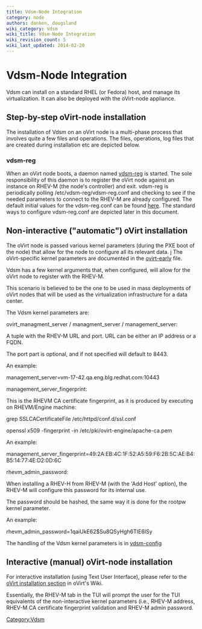 ```yaml
---
title: Vdsm-Node Integration
category: node
authors: danken, dougsland
wiki_category: Vdsm
wiki_title: Vdsm-Node Integration
wiki_revision_count: 5
wiki_last_updated: 2014-02-20
---
```


# Vdsm-Node Integration

Vdsm can install on a standard RHEL (or Fedora) host, and manage its virtualization. It can also be deployed with the oVirt-node appliance.

## Step-by-step oVirt-node installation

The installation of Vdsm on an oVirt node is a multi-phase process that involves quite a few files and operations. The files, operations, log files that are created during installation etc are depicted below.

### vdsm-reg

When an oVirt node boots, a daemon named [vdsm-reg](http://git.fedorahosted.org/git/?p=vdsm.git;a=blob_plain;f=vdsm_reg/vdsm-reg-setup;hb=HEAD) is started. The sole responsibility of this daemon is to register the oVirt node against an instance on RHEV-M (the node's controller) and exit. vdsm-reg is periodically polling /etc/vdsm-reg/vdsm-reg.conf and checking to see if the needed parameters to connect to the RHEV-M are already configured. The default initial values for the vdsm-reg.conf can be found [here](http://git.fedorahosted.org/git/?p=vdsm.git;a=blob_plain;f=vdsm_reg/vdsm-reg.conf.in;hb=HEAD). The standard ways to configure vdsm-reg.conf are depicted later in this document.

## Non-interactive ("automatic") oVirt installation

The oVirt node is passed various kernel parameters (during the PXE boot of the node) that allow for the node to configure all its relevant data. j The oVirt-specific kernel parameters are documented in the [ovirt-early](http://git.virt.bos.redhat.com/git/?p=ovirt-node/.git;a=blob_plain;f=scripts/ovirt-early;hb=HEAD) file.

Vdsm has a few kernel arguments that, when configured, will allow for the oVirt node to register with the RHEV-M.

This scenario is believed to be the one to be used in mass deployments of oVirt nodes that will be used as the virtualization infrastructure for a data center.

The Vdsm kernel parameters are:

ovirt_managment_server / managment_server / management_server:

A tuple with the RHEV-M URL and port. URL can be either an IP address or a FQDN.

The port part is optional, and if not specified will default to 8443.

An example:

management_server=vm-17-42.qa.eng.blg.redhat.com:10443

management_server_fingerprint:

This is the RHEVM CA certificate fingerprint, as it is produced by executing on RHEVM/Engine machine:

grep SSLCACertificateFile /etc/httpd/conf.d/ssl.conf

openssl x509 -fingerprint -in /etc/pki/ovirt-engine/apache-ca.pem

An example:

management_server_fingerprint=49:2A:EB:4C:1F:52:A5:59:F6:2B:5C:AE:B4:B5:14:77:4E:D2:0D:6C

rhevm_admin_password:

When installing a RHEV-H from RHEV-M (with the 'Add Host' option), the RHEV-M will configure this password for its internal use.

The password should be hashed, the same way it is done for the rootpw kernel parameter.

An example:

rhevm_admin_password=$1$qaiUkE62$Su8QSyHgh6TIE6ISy

The handling of the Vdsm kernel parameters is in [vdsm-config](http://git.fedorahosted.org/git/?p=vdsm.git;a=blob_plain;f=vdsm_reg/vdsm-config;hb=HEAD)

## Interactive (manual) oVirt-node installation

For interactive installation (using Text User Interface), please refer to the [oVirt installation section](https://fedorahosted.org/ovirt/wiki/Installation) in oVirt's Wiki.

Essentially, the RHEV-M tab in the TUI will prompt the user for the TUI equivalents of the non-interactive kernel parameters (i.e., RHEV-M address, RHEV-M CA certificate fingerprint validation and RHEV-M admin password.

<Category:Vdsm>
